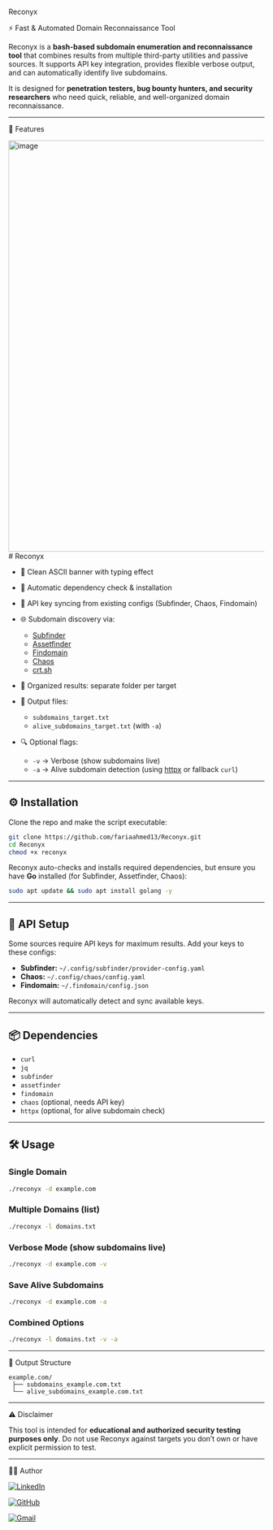 Reconyx

⚡ Fast & Automated Domain Reconnaissance Tool

Reconyx is a **bash-based subdomain enumeration and reconnaissance tool** that combines results from multiple third-party utilities and passive sources. It supports API key integration, provides flexible verbose output, and can automatically identify live subdomains.

It is designed for **penetration testers, bug bounty hunters, and security researchers** who need quick, reliable, and well-organized domain reconnaissance.


---

🚀 Features

<img width="1356" height="810" alt="image" src="https://github.com/user-attachments/assets/271b6913-f6c7-4600-99a2-74612b514640" /># Reconyx

* 🎨 Clean ASCII banner with typing effect
* 🔧 Automatic dependency check & installation
* 🔑 API key syncing from existing configs (Subfinder, Chaos, Findomain)
* 🌐 Subdomain discovery via:

  * [Subfinder](https://github.com/projectdiscovery/subfinder)
  * [Assetfinder](https://github.com/tomnomnom/assetfinder)
  * [Findomain](https://github.com/findomain/findomain)
  * [Chaos](https://github.com/projectdiscovery/chaos-client)
  * [crt.sh](https://crt.sh/)
* 📂 Organized results: separate folder per target
* 📝 Output files:

  * `subdomains_target.txt`
  * `alive_subdomains_target.txt` (with `-a`)
* 🔍 Optional flags:

  * `-v` → Verbose (show subdomains live)
  * `-a` → Alive subdomain detection (using [httpx](https://github.com/projectdiscovery/httpx) or fallback `curl`)

---

## ⚙️ Installation

Clone the repo and make the script executable:

```bash
git clone https://github.com/fariaahmed13/Reconyx.git
cd Reconyx
chmod +x reconyx
```

Reconyx auto-checks and installs required dependencies, but ensure you have **Go** installed (for Subfinder, Assetfinder, Chaos):

```bash
sudo apt update && sudo apt install golang -y
```

---

## 🔑 API Setup

Some sources require API keys for maximum results.
Add your keys to these configs:

* **Subfinder:** `~/.config/subfinder/provider-config.yaml`
* **Chaos:** `~/.config/chaos/config.yaml`
* **Findomain:** `~/.findomain/config.json`

Reconyx will automatically detect and sync available keys.

---

## 📦 Dependencies

* `curl`
* `jq`
* `subfinder`
* `assetfinder`
* `findomain`
* `chaos` (optional, needs API key)
* `httpx` (optional, for alive subdomain check)

---

## 🛠️ Usage

### Single Domain

```bash
./reconyx -d example.com
```

### Multiple Domains (list)

```bash
./reconyx -l domains.txt
```

### Verbose Mode (show subdomains live)

```bash
./reconyx -d example.com -v
```

### Save Alive Subdomains

```bash
./reconyx -d example.com -a
```

### Combined Options

```bash
./reconyx -l domains.txt -v -a
```

---

📂 Output Structure

```
example.com/
 ├── subdomains_example.com.txt
 └── alive_subdomains_example.com.txt
```

---

⚠️ Disclaimer

This tool is intended for **educational and authorized security testing purposes only**.
Do not use Reconyx against targets you don’t own or have explicit permission to test.

---

👨‍💻 Author

[![LinkedIn](https://img.shields.io/badge/LinkedIn-0077B5?style=for-the-badge&logo=linkedin&logoColor=white)](https://www.linkedin.com/in/fariaahmedmeem/)

[![GitHub](https://img.shields.io/badge/GitHub-100000?style=for-the-badge&logo=github&logoColor=white)](https://github.com/fariaahmed13)

[![Gmail](https://img.shields.io/badge/Email-D14836?style=for-the-badge&logo=gmail&logoColor=white)](mailto:contact.fariaahmed@gmail.com)

